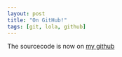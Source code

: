 ```yaml
---
layout: post
title: "On GitHub!"
tags: [git, lola, github]
---
```


The sourcecode is now on [my github](https://github.com/bohemel/LoLa)